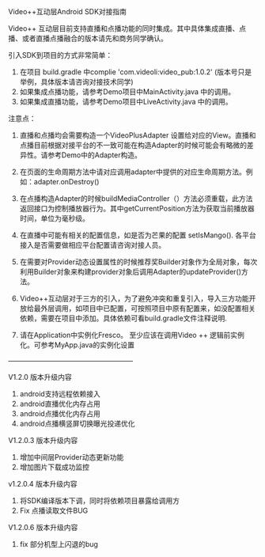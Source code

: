 Video++互动层Android SDK对接指南

Video++ 互动层目前支持直播和点播功能的同时集成。其中具体集成直播、点播、或者直播点播融合的版本请先和商务同学确认。

引入SDK到项目的方式非常简单：

  1. 在项目 build.gradle 中complie 'com.videoli:video_pub:1.0.2' (版本号只是举例，具体版本请咨询对接技术同学)
  2. 如果集成点播功能，请参考Demo项目中MainActivity.java 中的调用。
  3. 如果集成直播功能，请参考Demo项目中LiveActivity.java 中的调用。

注意点：

  1. 直播和点播均会需要构造一个VideoPlusAdapter 设置给对应的View。直播和点播目前根据对接平台的不一致可能在构造Adapter的时候可能会有略微的差异性。请参考Demo中的Adapter构造。

  2. 在页面的生命周期方法中请对应调用adapter中提供的对应生命周期方法。例如：adapter.onDestroy()

  3. 在点播构造Adapter的时候buildMediaController（）方法必须重载，此方法返回接口为控制播放器行为。其中getCurrentPosition方法为获取当前播放器时间，单位为毫秒级。

  4. 在直播中可能有相关的配置信息，如是否为芒果的配置 setIsMango(). 各平台接入是否需要做相应平台配置请咨询对接人员。

  5. 在需要对Provider动态设置属性的时候推荐奖Builder对象作为全局对象，每次利用Builder对象来构建provider对象后调用Adapter的updateProvider()方法。

  6. Video++互动层对于三方的引入，为了避免冲突和重复引入，导入三方功能开放给最外层调用，如项目中已配置，可按照项目中原有配置来，如没配置相关依赖，需要在项目中添加。具体依赖可看build.gradle文件注释说明.

  7. 请在Application中实例化Fresco。 至少应该在调用Video ++ 逻辑前实例化。可参考MyApp.java的实例化设置


  ——————————————————

  V1.2.0 版本升级内容

  1. android支持远程依赖接入
  2. android直播优化内存占用
  3. android点播优化内存占用
  4. android点播横竖屏切换曝光投递优化


  V1.2.0.3 版本升级内容

  1. 增加中间层Provider动态更新功能
  2. 增加图片下载成功监控

  v1.2.0.4 版本升级内容

  1. 将SDK编译版本下调，同时将依赖项目暴露给调用方
  2. Fix 点播读取文件BUG

  V1.2.0.6 版本升级内容

  1. fix 部分机型上闪退的bug
 
